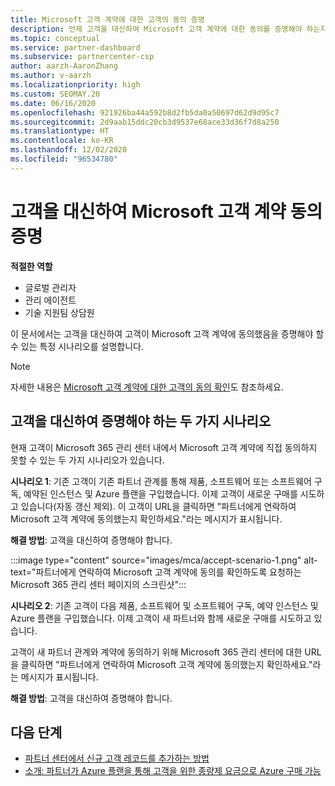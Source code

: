```yaml
---
title: Microsoft 고객 계약에 대한 고객의 동의 증명
description: 언제 고객을 대신하여 Microsoft 고객 계약에 대한 동의를 증명해야 하는지 알아봅니다.
ms.topic: conceptual
ms.service: partner-dashboard
ms.subservice: partnercenter-csp
author: aarzh-AaronZhang
ms.author: v-aarzh
ms.localizationpriority: high
ms.custom: SEOMAY.20
ms.date: 06/16/2020
ms.openlocfilehash: 921926ba44a592b8d2fb5da0a50697d62d9d95c7
ms.sourcegitcommit: 2d9aab15ddc20cb3d9537e68ace33d36f7d8a250
ms.translationtype: HT
ms.contentlocale: ko-KR
ms.lasthandoff: 12/02/2020
ms.locfileid: "96534780"
---
```

# <a name="attest-acceptance-of-the-microsoft-customer-agreement-on-behalf-of-your-customer"></a>고객을 대신하여 Microsoft 고객 계약 동의 증명


**적절한 역할**

- 글로벌 관리자
- 관리 에이전트
- 기술 지원팀 상담원

이 문서에서는 고객을 대신하여 고객이 Microsoft 고객 계약에 동의했음을 증명해야 할 수 있는 특정 시나리오를 설명합니다.

>[!NOTE]
>자세한 내용은 [Microsoft 고객 계약에 대한 고객의 동의 확인](confirm-customer-agreement.md)도 참조하세요.

## <a name="two-scenarios-where-you-need-to-attest-on-behalf-of-your-customer"></a>고객을 대신하여 증명해야 하는 두 가지 시나리오

현재 고객이 Microsoft 365 관리 센터 내에서 Microsoft 고객 계약에 직접 동의하지 못할 수 있는 두 가지 시나리오가 있습니다.

**시나리오 1**: 기존 고객이 기존 파트너 관계를 통해 제품, 소프트웨어 또는 소프트웨어 구독, 예약된 인스턴스 및 Azure 플랜을 구입했습니다. 이제 고객이 새로운 구매를 시도하고 있습니다(자동 갱신 제외). 이 고객이 URL을 클릭하면 "파트너에게 연락하여 Microsoft 고객 계약에 동의했는지 확인하세요."라는 메시지가 표시됩니다.  

**해결 방법**: 고객을 대신하여 증명해야 합니다.

:::image type="content" source="images/mca/accept-scenario-1.png" alt-text="파트너에게 연락하여 Microsoft 고객 계약에 동의를 확인하도록 요청하는 Microsoft 365 관리 센터 페이지의 스크린샷":::

**시나리오 2**: 기존 고객이 다음 제품, 소프트웨어 및 소프트웨어 구독, 예약 인스턴스 및 Azure 플랜을 구입했습니다. 이제 고객이 새 파트너와 함께 새로운 구매를 시도하고 있습니다.

고객이 새 파트너 관계와 계약에 동의하기 위해 Microsoft 365 관리 센터에 대한 URL을 클릭하면 "파트너에게 연락하여 Microsoft 고객 계약에 동의했는지 확인하세요."라는 메시지가 표시됩니다.  

**해결 방법**: 고객을 대신하여 증명해야 합니다.  

## <a name="next-steps"></a>다음 단계

- [파트너 센터에서 신규 고객 레코드를 추가하는 방법](add-a-new-customer.md)
- [소개: 파트너가 Azure 플랜을 통해 고객을 위한 종량제 요금으로 Azure 구매 가능](azure-plan-lp.md)
